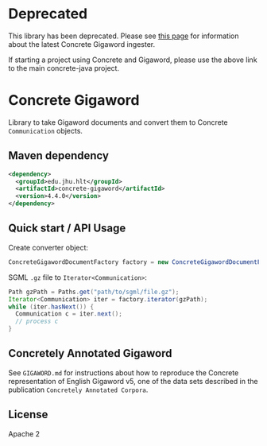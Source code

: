Deprecated
===
This library has been deprecated. Please see
[this page](https://github.com/hltcoe/concrete-java/tree/master/ingesters/gigaword)
for information about the latest Concrete Gigaword ingester.

If starting a project using Concrete and Gigaword, please use the above link
to the main concrete-java project.

Concrete Gigaword
====
Library to take Gigaword documents and convert them to Concrete `Communication` objects.

Maven dependency
---
```xml
<dependency>
  <groupId>edu.jhu.hlt</groupId>
  <artifactId>concrete-gigaword</artifactId>
  <version>4.4.0</version>
</dependency>
```

Quick start / API Usage
---
Create converter object:
```java
ConcreteGigawordDocumentFactory factory = new ConcreteGigawordDocumentFactory();
```

SGML `.gz` file to `Iterator<Communication>`:

```java
Path gzPath = Paths.get("path/to/sgml/file.gz");
Iterator<Communication> iter = factory.iterator(gzPath);
while (iter.hasNext()) {
  Communication c = iter.next();
  // process c
}
```

Concretely Annotated Gigaword
---
See `GIGAWORD.md` for instructions about how to reproduce the Concrete representation of English Gigaword v5, one of the data sets described in the publication `Concretely Annotated Corpora`.

License
---
Apache 2

